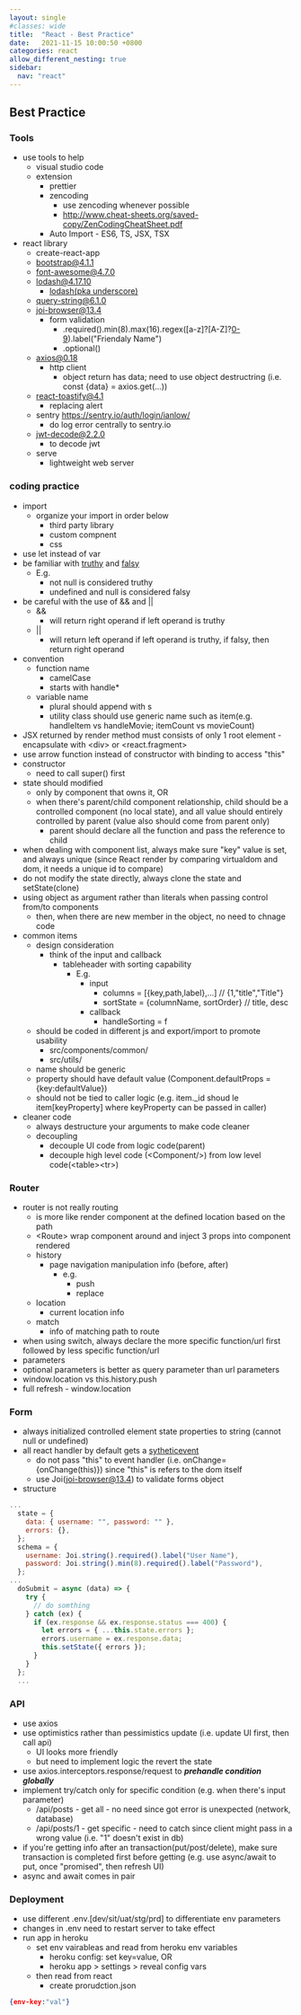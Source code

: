 ```yaml
---
layout: single
#classes: wide
title:  "React - Best Practice"
date:   2021-11-15 10:00:50 +0800
categories: react
allow_different_nesting: true
sidebar:
  nav: "react"
---
```


## Best Practice

### Tools

* use tools to help
  * visual studio code
  * extension
    * prettier
    * zencoding
      * use zencoding whenever possible
      * <http://www.cheat-sheets.org/saved-copy/ZenCodingCheatSheet.pdf>
    * Auto Import - ES6, TS, JSX, TSX
* react library
  * create-react-app
  * bootstrap@4.1.1
  * font-awesome@4.7.0
  * lodash@4.17.10
    * [lodash(pka underscore)](https://lodash.com/docs/)
  * query-string@6.1.0
  * joi-browser@13.4
    * form validation
      * .required().min(8).max(16).regex([a-z]?[A-Z]?[0-9](8,16)).label("Friendaly Name")
      * .optional()
  * axios@0.18
    * http client
      * object return has data; need to use object destructring (i.e. const {data} = axios.get(...))
  * react-toastify@4.1
    * replacing alert
  * sentry <https://sentry.io/auth/login/ianlow/>
    * do log error centrally to sentry.io
  * jwt-decode@2.2.0
    * to decode jwt
  * serve
    * lightweight web server

### coding practice

* import
  * organize your import in order below
    * third party library
    * custom compnent
    * css
* use let instead of var
* be familiar with [truthy](https://developer.mozilla.org/en-US/docs/Glossary/Truthy) and [falsy](https://developer.mozilla.org/en-US/docs/Glossary/Falsy)
  * E.g.
    * not null is considered truthy
    * undefined and null is considered falsy
* be careful with the use of && and ||
  * &&
    * will return right operand if left operand is truthy
  * ||
    * will return left operand if left operand is truthy, if falsy, then return right operand
* convention
  * function name
    * camelCase
    * starts with handle*
  * variable name
    * plural should append with s
    * utility class should use generic name such as item(e.g. handleItem vs handleMovie; itemCount vs movieCount)
* JSX returned by render method must consists of only 1 root element - encapsulate with \<div> or <react.fragment>
* use arrow function instead of constructor with binding to access "this"
* constructor
  * need to call super() first
* state should modified
  * only by component that owns it, OR
  * when there's parent/child component relationship, child should be a controlled component (no local state), and all value should entirely controlled by parent (value also should come from parent only)
    * parent should declare all the function and pass the reference to child
* when dealing with component list, always make sure "key" value is set, and always unique (since React render by comparing virtualdom and dom, it needs a unique id to compare)
* do not modify the state directly, always clone the state and setState(clone)
* using object as argument rather than literals when passing control from/to components
  * then, when there are new member in the object, no need to chnage code
* common items
  * design consideration
    * think of the input and callback
      * tableheader with sorting capability
        * E.g.
          * input
            * columns = [{key,path,label},...] // {1,"title","Title"}
            * sortState = {columnName, sortOrder} // title, desc
          * callback
            * handleSorting = f
  * should be coded in different js and export/import to promote usability
    * src/components/common/
    * src/utils/
  * name should be generic
  * property should have default value (Component.defaultProps = {key:defaultValue})
  * should not be tied to caller logic (e.g. item._id shoud le item[keyProperty] where keyProperty can be passed in caller)
* cleaner code
  * always destructure your arguments to make code cleaner
  * decoupling
    * decouple UI code from logic code(parent)
    * decouple high level code (\<Component/>) from low level code(\<table>\<tr>)

### Router

* router is not really routing
  * is more like render component at the defined location based on the path
  * \<Route> wrap component around and inject 3 props into component rendered
  * history
    * page navigation manipulation info (before, after)
      * e.g.
        * push
        * replace
  * location
    * current location info
  * match
    * info of matching path to route
* when using switch, always declare the more specific function/url first followed by less specific function/url
* parameters
* optional parameters is better as query parameter than url parameters
* window.location vs this.history.push
* full refresh - window.location

### Form

* always initialized controlled element state properties to string (cannot null or undefined)
* all react handler by default gets a [sytheticevent](https://reactjs.org/docs/events.html)
  * do not pass "this" to event handler (i.e. onChange={onChange(this)}) since "this" is refers to the dom itself
  * use Joi(joi-browser@13.4) to validate forms object
* structure

```jsx
...
  state = {
    data: { username: "", password: "" },
    errors: {},
  };
  schema = {
    username: Joi.string().required().label("User Name"),
    password: Joi.string().min(8).required().label("Password"),
  };
...
  doSubmit = async (data) => {
    try {
      // do somthing
    } catch (ex) {
      if (ex.response && ex.response.status === 400) {
        let errors = { ...this.state.errors };
        errors.username = ex.response.data;
        this.setState({ errors });
      }
    }
  };
  ...
```

### API

* use axios
* use optimistics rather than pessimistics update (i.e. update UI first, then call api)
  * UI looks more friendly
  * but need to implement logic the revert the state
* use axios.interceptors.response/request to ***prehandle condition globally***
* implement try/catch only for specific condition (e.g. when there's input parameter)
  * /api/posts - get all - no need since got error is unexpected (network, database)
  * /api/posts/1 - get specific - need to catch since client might pass in a wrong value (i.e. "1" doesn't exist in db)
* if you're getting info after an transaction(put/post/delete), make sure transaction is completed first before getting (e.g. use async/await to put, once "promised", then refresh UI)
* async and await comes in pair

### Deployment

* use different .env.[dev/sit/uat/stg/prd] to differentiate env parameters
* changes in .env need to restart server to take effect
* run app in heroku
  * set env vairableas and read from heroku env variables
    * heroku config: set key=value, OR
    * heroku app > settings > reveal config vars
  * then read from react
    * create prorudction.json

```json
{env-key:"val"}
```